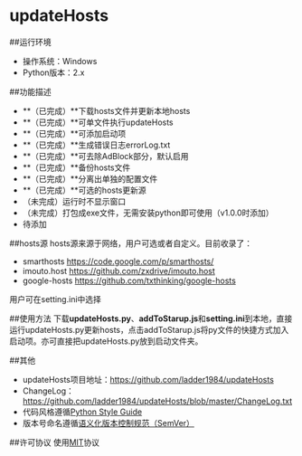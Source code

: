 updateHosts
============

##运行环境
- 操作系统：Windows
- Python版本：2.x

##功能描述
- **（已完成）**下载hosts文件并更新本地hosts
- **（已完成）**可单文件执行updateHosts
- **（已完成）**可添加启动项
- **（已完成）**生成错误日志errorLog.txt
- **（已完成）**可去除AdBlock部分，默认启用
- **（已完成）**备份hosts文件
- **（已完成）**分离出单独的配置文件
- **（已完成）**可选的hosts更新源
- （未完成）运行时不显示窗口
- （未完成）打包成exe文件，无需安装python即可使用（v1.0.0时添加）
- 待添加


##hosts源
hosts源来源于网络，用户可选或者自定义。目前收录了：
- smarthosts <https://code.google.com/p/smarthosts/>
- imouto.host <https://github.com/zxdrive/imouto.host>
- google-hosts <https://github.com/txthinking/google-hosts>

用户可在setting.ini中选择

##使用方法
下载**updateHosts.py**、**addToStarup.js**和**setting.ini**到本地，直接运行updateHosts.py更新hosts，点击addToStarup.js将py文件的快捷方式加入启动项。亦可直接把updateHosts.py放到启动文件夹。


##其他
- updateHosts项目地址：<https://github.com/ladder1984/updateHosts>
- ChangeLog：<https://github.com/ladder1984/updateHosts/blob/master/ChangeLog.txt>
- 代码风格遵循[Python Style Guide](https://google-styleguide.googlecode.com/svn/trunk/pyguide.html "Google Python Style Guide")
- 版本号命名遵循[语义化版本控制规范（SemVer）](http://semver.org/lang/zh-CN/ "语义化版本控制规范（SemVer）")

##许可协议
使用[MIT](https://github.com/ladder1984/updateHosts/blob/master/LICENSE)协议

